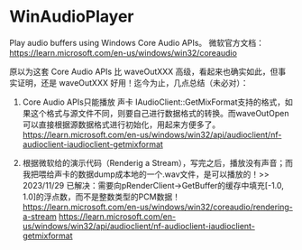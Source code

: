 # WinAudioPlayer
Play audio buffers using Windows Core Audio APIs。
微软官方文档：https://learn.microsoft.com/en-us/windows/win32/coreaudio  

原以为这套 Core Audio APIs 比 waveOutXXX 高级，看起来也确实如此，但事实证明，还是 waveOutXXX 好用！迄今为止，几点总结（未必对）：  

1. Core Audio APIs只能播放 声卡 IAudioClient::GetMixFormat支持的格式，如果这个格式与源文件不同，则要自己进行数据格式的转换。而waveOutOpen可以直接根据源数据格式进行初始化，用起来方便多了。
https://learn.microsoft.com/en-us/windows/win32/api/audioclient/nf-audioclient-iaudioclient-getmixformat  

2. 根据微软给的演示代码（Renderig a Stream），写完之后，播放没有声音；而我把喂给声卡的数据dump成本地的一个.wav文件，是可以播放的！>> 2023/11/29 已解决：需要向pRenderClient->GetBuffer的缓存中填充[-1.0, 1.0]的浮点数，而不是整数类型的PCM数据！
https://learn.microsoft.com/en-us/windows/win32/coreaudio/rendering-a-stream
https://learn.microsoft.com/en-us/windows/win32/api/audioclient/nf-audioclient-iaudioclient-getmixformat  
